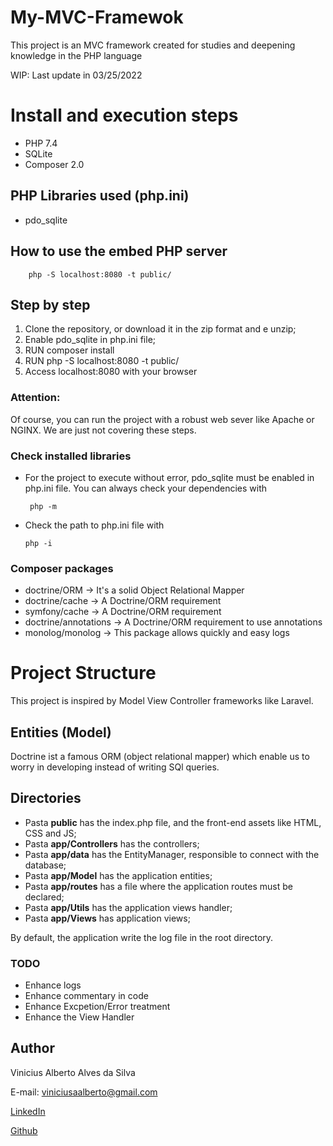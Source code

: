 # My-MVC-Framewok
This project is an MVC framework created for studies and deepening knowledge in the PHP language

WIP: Last update in 03/25/2022

# Install and execution steps
* PHP 7.4
* SQLite
* Composer 2.0

## PHP Libraries used (php.ini)

* pdo_sqlite

## How to use the embed PHP server

		php -S localhost:8080 -t public/

## Step by step

1. Clone the repository, or download it in the zip format and e unzip;
1. Enable pdo_sqlite in php.ini file;
1. RUN composer install
1. RUN php -S localhost:8080 -t public/
1. Access localhost:8080 with your browser

### Attention:

Of course, you can run the project with a robust web sever like Apache or NGINX. We are just not covering these steps. 

### Check installed libraries
* For the project to execute without error, pdo_sqlite must be enabled in php.ini file. You can always check your dependencies with 
      
       php -m

* Check the path to php.ini file with 

      php -i


### Composer packages 

* doctrine/ORM ->  It's a solid Object Relational Mapper
* doctrine/cache -> A Doctrine/ORM requirement
* symfony/cache -> A Doctrine/ORM requirement
* doctrine/annotations -> A Doctrine/ORM requirement to use annotations
* monolog/monolog -> This package allows quickly and easy logs

# Project Structure

This project is inspired by Model View Controller frameworks like Laravel. 

## Entities (Model)

Doctrine ist a famous ORM (object relational mapper) which enable us to worry in developing instead of writing SQl queries. 

## Directories

* Pasta **public** has the index.php file, and the front-end assets like HTML, CSS and JS;
* Pasta **app/Controllers** has the controllers;
* Pasta **app/data**  has the EntityManager, responsible to connect with the database;
* Pasta **app/Model** has the application entities;
* Pasta **app/routes** has a file where the application routes must be declared;
* Pasta **app/Utils** has the application views handler;
* Pasta **app/Views** has application views;


By default, the application write the log file in the root directory. 

### TODO

* Enhance logs
* Enhance commentary in code
* Enhance Excpetion/Error treatment
* Enhance the View Handler


## Author

Vinicius Alberto Alves da Silva

E-mail: viniciusaalberto@gmail.com

[LinkedIn](linkedin.com/in/vinicius-alves-9a45a3117)

[Github](https://github.com/vinnyalvs)